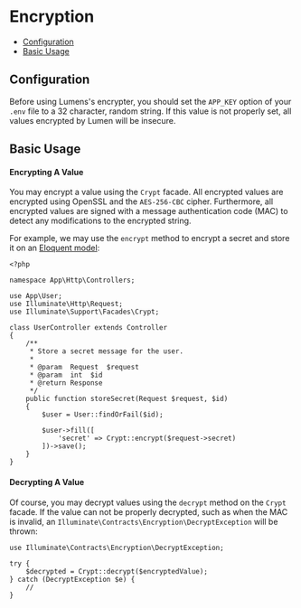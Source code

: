 # Encryption

- [Configuration](#configuration)
- [Basic Usage](#basic-usage)

<a name="configuration"></a>
## Configuration

Before using Lumens's encrypter, you should set the `APP_KEY` option of your `.env` file to a 32 character, random string. If this value is not properly set, all values encrypted by Lumen will be insecure.

<a name="basic-usage"></a>
## Basic Usage

#### Encrypting A Value

You may encrypt a value using the `Crypt` facade. All encrypted values are encrypted using OpenSSL and the `AES-256-CBC` cipher. Furthermore, all encrypted values are signed with a message authentication code (MAC) to detect any modifications to the encrypted string.

For example, we may use the `encrypt` method to encrypt a secret and store it on an [Eloquent model](http://laravel.com/docs/eloquent):

	<?php

	namespace App\Http\Controllers;

    use App\User;
    use Illuminate\Http\Request;
	use Illuminate\Support\Facades\Crypt;

	class UserController extends Controller
	{
		/**
		 * Store a secret message for the user.
		 *
		 * @param  Request  $request
		 * @param  int  $id
		 * @return Response
		 */
		public function storeSecret(Request $request, $id)
		{
			$user = User::findOrFail($id);

			$user->fill([
				'secret' => Crypt::encrypt($request->secret)
			])->save();
		}
	}

#### Decrypting A Value

Of course, you may decrypt values using the `decrypt` method on the `Crypt` facade. If the value can not be properly decrypted, such as when the MAC is invalid, an `Illuminate\Contracts\Encryption\DecryptException` will be thrown:

	use Illuminate\Contracts\Encryption\DecryptException;

	try {
		$decrypted = Crypt::decrypt($encryptedValue);
	} catch (DecryptException $e) {
		//
	}
